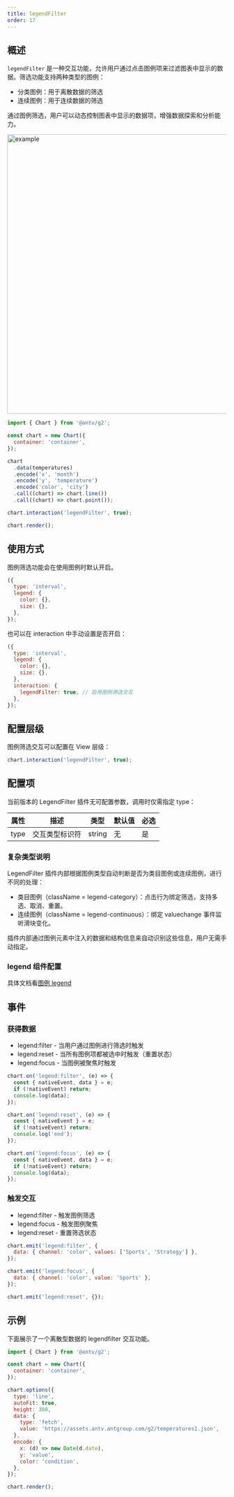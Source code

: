```yaml
---
title: legendFilter
order: 17
---
```


## 概述

`legendFilter` 是一种交互功能，允许用户通过点击图例项来过滤图表中显示的数据。筛选功能支持两种类型的图例：

- 分类图例：用于离散数据的筛选
- 连续图例：用于连续数据的筛选

通过图例筛选，用户可以动态控制图表中显示的数据项，增强数据探索和分析能力。

<img alt="example" src="https://mdn.alipayobjects.com/huamei_qa8qxu/afts/img/A*7_QxQ7n7YEIAAAAAAAAAAAAADmJ7AQ/original" width="640">

```js
import { Chart } from '@antv/g2';

const chart = new Chart({
  container: 'container',
});

chart
  .data(temperatures)
  .encode('x', 'month')
  .encode('y', 'temperature')
  .encode('color', 'city')
  .call((chart) => chart.line())
  .call((chart) => chart.point());

chart.interaction('legendFilter', true);

chart.render();
```

## 使用方式

图例筛选功能会在使用图例时默认开启。

```js
({
  type: 'interval',
  legend: {
    color: {},
    size: {},
  },
});
```

也可以在 interaction 中手动设置是否开启：

```js
({
  type: 'interval',
  legend: {
    color: {},
    size: {},
  },
  interaction: {
    legendFilter: true, // 启用图例筛选交互
  },
});
```

## 配置层级

图例筛选交互可以配置在 View 层级：

```js
chart.interaction('legendFilter', true);
```

## 配置项

当前版本的 LegendFilter 插件无可配置参数，调用时仅需指定 type：

| 属性 | 描述           | 类型   | 默认值 | 必选 |
| ---- | -------------- | ------ | ------ | ---- |
| type | 交互类型标识符 | string | 无     | 是   |

### 复杂类型说明

LegendFilter 插件内部根据图例类型自动判断是否为类目图例或连续图例，进行不同的处理：

- 类目图例（className = legend-category）：点击行为绑定筛选，支持多选、取消、重置。
- 连续图例（className = legend-continuous）：绑定 valuechange 事件监听滑块变化。

插件内部通过图例元素中注入的数据和结构信息来自动识别这些信息，用户无需手动指定。

### legend 组件配置

具体文档看[图例 legend](https://g2.antv.antgroup.com/manual/component/legend)

## 事件

### 获得数据

- legend:filter - 当用户通过图例进行筛选时触发
- legend:reset - 当所有图例项都被选中时触发（重置状态）
- legend:focus - 当图例被聚焦时触发

```js
chart.on('legend:filter', (e) => {
  const { nativeEvent, data } = e;
  if (!nativeEvent) return;
  console.log(data);
});

chart.on('legend:reset', (e) => {
  const { nativeEvent } = e;
  if (!nativeEvent) return;
  console.log('end');
});

chart.on('legend:focus', (e) => {
  const { nativeEvent, data } = e;
  if (!nativeEvent) return;
  console.log(data);
});
```

### 触发交互

- legend:filter - 触发图例筛选
- legend:focus - 触发图例聚焦
- legend:reset - 重置筛选状态

```js
chart.emit('legend:filter', {
  data: { channel: 'color', values: ['Sports', 'Strategy'] },
});

chart.emit('legend:focus', {
  data: { channel: 'color', value: 'Sports' },
});

chart.emit('legend:reset', {});
```

## 示例

下面展示了一个离散型数据的 legendfilter 交互功能。

```js | ob { inject: true }
import { Chart } from '@antv/g2';

const chart = new Chart({
  container: 'container',
});

chart.options({
  type: 'line',
  autoFit: true,
  height: 300,
  data: {
    type: 'fetch',
    value: 'https://assets.antv.antgroup.com/g2/temperatures1.json',
  },
  encode: {
    x: (d) => new Date(d.date),
    y: 'value',
    color: 'condition',
  },
});

chart.render();
```
